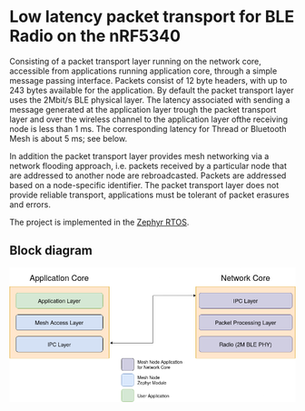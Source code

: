 # Low latency packet transport for BLE Radio on the nRF5340

Consisting of a packet transport layer running on the network core, accessible from applications running application core, through a simple message passing interface. Packets consist of 12 byte headers, with up to 243 bytes available for the application.
By default the packet transport layer uses the 2Mbit/s BLE physical layer.
The latency associated with sending a message generated at the application layer trough the packet transport layer and over the wireless channel to the application layer ofthe receiving node is less than 1 ms. 
The corresponding latency for Thread or Bluetooth Mesh is about 5 ms; see below.

In addition the packet transport layer provides mesh networking via a network flooding approach, i.e. packets received by a particular node that are addressed to another node are rebroadcasted. Packets are addressed based on a node-specific identifier. The packet transport layer does not provide reliable transport, applications must be tolerant of packet erasures and errors.

The project is implemented in the [Zephyr RTOS](https://github.com/zephyrproject-rtos/zephyr).

## Block diagram

![overview](overview.png)
